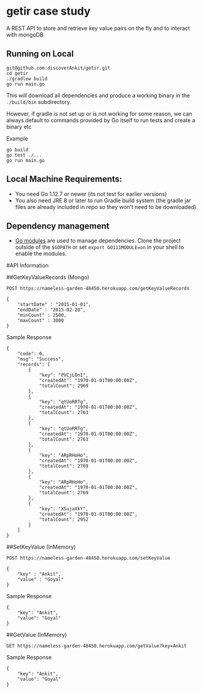 # getir case study

A REST API to store and retrieve key value pairs on the fly and to interact with mongoDB.


## Running on Local

```
git@github.com:discoverAnkit/getir.git
cd getir
./gradlew build
go run main.go
```

This will download all dependencies and produce a working binary in the `./build/bin` subdirectory.

However, if gradle is not set up or is not working for some reason, we can always default to commands provided by Go itself to run tests and create a binary etc 

Example 
```
go build
go test ./...
go run main.go
```

## Local Machine Requirements:

* You need Go 1.12.7 or newer (its not test for earlier versions)
* You also need JRE 8 or later to run Gradle build system (the gradle jar files are already included in repo so they won't need to be downloaded)


## Dependency management

* [Go modules](https://github.com/golang/go/wiki/Modules) are used to manage dependencies. Clone the project outside of the `$GOPATH` or set `export GO111MODULE=on` in your shell to enable the modules.

#API Information

##GetKeyValueRecords (Mongo)
```
POST https://nameless-garden-48450.herokuapp.com/getKeyValueRecords

{
    "startDate" : "2015-01-01",
    "endDate" : "2015-02-20",
    "minCount" : 2500,
    "maxCount" : 3000
}
```
Sample Response 

```
{
    "code": 0,
    "msg": "Success",
    "records": [
        {
            "key": "PVCjLOnI",
            "createdAt": "1970-01-01T00:00:00Z",
            "totalCount": 2969
        },
        {
            "key": "qtUoRRTg",
            "createdAt": "1970-01-01T00:00:00Z",
            "totalCount": 2763
        },
        {
            "key": "qtUoRRTg",
            "createdAt": "1970-01-01T00:00:00Z",
            "totalCount": 2763
        },
        {
            "key": "ARpRHoHo",
            "createdAt": "1970-01-01T00:00:00Z",
            "totalCount": 2769
        },
        {
            "key": "ARpRHoHo",
            "createdAt": "1970-01-01T00:00:00Z",
            "totalCount": 2769
        },
        {
            "key": "XSujaXkY",
            "createdAt": "1970-01-01T00:00:00Z",
            "totalCount": 2952
        }
    ]
}
```

##SetKeyValue (InMemory)
```
POST https://nameless-garden-48450.herokuapp.com/setKeyValue

{
    "key" : "Ankit",
    "value" : "Goyal"
}
```
Sample Response

```
{
    "key": "Ankit",
    "value": "Goyal"
}
```

##GetValue (InMemory)
```
GET https://nameless-garden-48450.herokuapp.com/getValue?key=Ankit
```
Sample Response

```
{
    "key": "Ankit",
    "value": "Goyal"
}
```